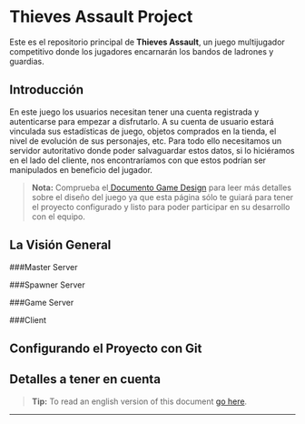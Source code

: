 Thieves Assault Project
===================
Este es el repositorio principal de **Thieves Assault**, un juego multijugador competitivo donde los jugadores encarnarán los bandos de ladrones y guardias.

Introducción
----------

En este juego los usuarios necesitan tener una cuenta registrada y autenticarse para empezar a disfrutarlo. A su cuenta de usuario estará vinculada sus estadísticas de juego, objetos comprados en la tienda, el nivel de evolución de sus personajes, etc. Para todo ello necesitamos un servidor autoritativo donde poder salvaguardar estos datos, si lo hiciéramos en el lado del cliente, nos encontraríamos con que estos podrían ser manipulados en beneficio del jugador.

> **Nota:** Comprueba el[<i class="icon-gamepad"></i> Documento Game Design](http://github.com/) para leer más detalles sobre el diseño del juego ya que esta página sólo te guiará para tener el proyecto configurado y listo para poder participar en su desarrollo con el equipo.


La Visión General
----------

###Master Server

###Spawner Server

###Game Server

###Client



Configurando el Proyecto con Git
-------------

Detalles a tener en cuenta
-------------

> **Tip:** To read an english version of this document [go here](http://github.com/).

----------
